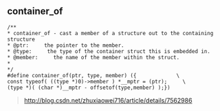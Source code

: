 ## container_of
    /**
    * container_of - cast a member of a structure out to the containing structure
    * @ptr:     the pointer to the member.
    * @type:     the type of the container struct this is embedded in.
    * @member:     the name of the member within the struct.
    *
    */
    #define container_of(ptr, type, member) ({             \
    const typeof( ((type *)0)->member ) *__mptr = (ptr);     \
    (type *)( (char *)__mptr - offsetof(type,member) );})

> http://blog.csdn.net/zhuxiaowei716/article/details/7562986

